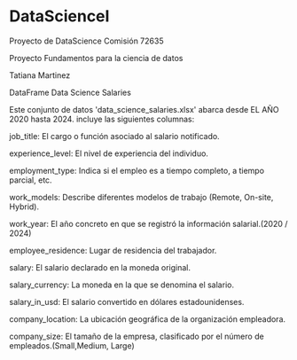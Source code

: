 # DataScienceI

Proyecto de DataScience Comisión 72635

Proyecto Fundamentos para la ciencia de datos

Tatiana Martinez

DataFrame Data Science Salaries


Este conjunto de datos 'data_science_salaries.xlsx' abarca desde EL AÑO 2020 hasta 2024. incluye las siguientes columnas:

job_title: El cargo o función asociado al salario notificado.

experience_level: El nivel de experiencia del individuo.

employment_type: Indica si el empleo es a tiempo completo, a tiempo parcial, etc.

work_models: Describe diferentes modelos de trabajo (Remote, On-site, Hybrid).

work_year: El año concreto en que se registró la información salarial.(2020 / 2024)

employee_residence: Lugar de residencia del trabajador.

salary: El salario declarado en la moneda original.

salary_currency: La moneda en la que se denomina el salario.

salary_in_usd: El salario convertido en dólares estadounidenses.

company_location: La ubicación geográfica de la organización empleadora.

company_size: El tamaño de la empresa, clasificado por el número de empleados.(Small,Medium, Large)
